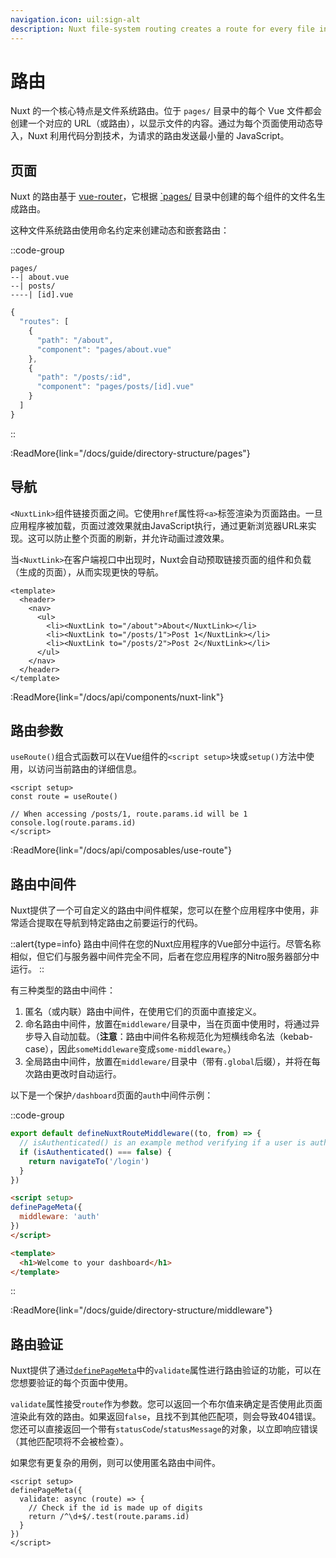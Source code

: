 ```yaml
---
navigation.icon: uil:sign-alt
description: Nuxt file-system routing creates a route for every file in the pages/ directory.
---
```

# 路由

Nuxt 的一个核心特点是文件系统路由。位于 `pages/` 目录中的每个 Vue 文件都会创建一个对应的 URL（或路由），以显示文件的内容。通过为每个页面使用动态导入，Nuxt 利用代码分割技术，为请求的路由发送最小量的 JavaScript。

## 页面

Nuxt 的路由基于 [vue-router](https://router.vuejs.org/)，它根据 [`pages/](/docs/guide/directory-structure/pages) 目录中创建的每个组件的文件名生成路由。

这种文件系统路由使用命名约定来创建动态和嵌套路由：

::code-group

```text [pages/ directory]
pages/
--| about.vue
--| posts/
----| [id].vue
```

```js [Generated Router file]
{
  "routes": [
    {
      "path": "/about",
      "component": "pages/about.vue"
    },
    {
      "path": "/posts/:id",
      "component": "pages/posts/[id].vue"
    }
  ]
}
```

::

:ReadMore{link="/docs/guide/directory-structure/pages"}

## 导航

`<NuxtLink>`组件链接页面之间。它使用`href`属性将`<a>`标签渲染为页面路由。一旦应用程序被加载，页面过渡效果就由JavaScript执行，通过更新浏览器URL来实现。这可以防止整个页面的刷新，并允许动画过渡效果。

当`<NuxtLink>`在客户端视口中出现时，Nuxt会自动预取链接页面的组件和负载（生成的页面），从而实现更快的导航。

```vue [pages/app.vue]
<template>
  <header>
    <nav>
      <ul>
        <li><NuxtLink to="/about">About</NuxtLink></li>
        <li><NuxtLink to="/posts/1">Post 1</NuxtLink></li>
        <li><NuxtLink to="/posts/2">Post 2</NuxtLink></li>
      </ul>
    </nav>
  </header>
</template>
```

:ReadMore{link="/docs/api/components/nuxt-link"}

## 路由参数

`useRoute()`组合式函数可以在Vue组件的`<script setup>`块或`setup()`方法中使用，以访问当前路由的详细信息。

```vue [pages/post/[id].vue]
<script setup>
const route = useRoute()

// When accessing /posts/1, route.params.id will be 1
console.log(route.params.id)
</script>
```

:ReadMore{link="/docs/api/composables/use-route"}

## 路由中间件

Nuxt提供了一个可自定义的路由中间件框架，您可以在整个应用程序中使用，非常适合提取在导航到特定路由之前要运行的代码。

::alert{type=info}
路由中间件在您的Nuxt应用程序的Vue部分中运行。尽管名称相似，但它们与服务器中间件完全不同，后者在您应用程序的Nitro服务器部分中运行。
::

有三种类型的路由中间件：

1. 匿名（或内联）路由中间件，在使用它们的页面中直接定义。
2. 命名路由中间件，放置在`middleware/`目录中，当在页面中使用时，将通过异步导入自动加载。（**注意**：路由中间件名称规范化为短横线命名法（kebab-case），因此`someMiddleware`变成`some-middleware`。）
3. 全局路由中间件，放置在`middleware/`目录中（带有`.global`后缀），并将在每次路由更改时自动运行。

以下是一个保护`/dashboard`页面的`auth`中间件示例：

::code-group

```ts [middleware/auth.ts]
export default defineNuxtRouteMiddleware((to, from) => {
  // isAuthenticated() is an example method verifying if a user is authenticated
  if (isAuthenticated() === false) {
    return navigateTo('/login')
  }
})
```

```html [pages/dashboard.vue]
<script setup>
definePageMeta({
  middleware: 'auth'
})
</script>

<template>
  <h1>Welcome to your dashboard</h1>
</template>
```

::

:ReadMore{link="/docs/guide/directory-structure/middleware"}

## 路由验证

Nuxt提供了通过[`definePageMeta`](/docs/api/utils/define-page-meta)中的`validate`属性进行路由验证的功能，可以在您想要验证的每个页面中使用。

`validate`属性接受`route`作为参数。您可以返回一个布尔值来确定是否使用此页面渲染此有效的路由。如果返回`false`，且找不到其他匹配项，则会导致404错误。您还可以直接返回一个带有`statusCode`/`statusMessage`的对象，以立即响应错误（其他匹配项将不会被检查）。

如果您有更复杂的用例，则可以使用匿名路由中间件。

```vue [pages/post/[id].vue]
<script setup>
definePageMeta({
  validate: async (route) => {
    // Check if the id is made up of digits
    return /^\d+$/.test(route.params.id)
  }
})
</script>
```
